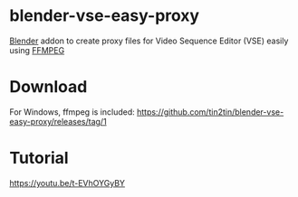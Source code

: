 # blender-vse-easy-proxy
[Blender](https://www.blender.org/) addon to create proxy files for Video Sequence Editor (VSE) easily using [FFMPEG](https://ffmpeg.org/)

# Download
For Windows, ffmpeg is included: https://github.com/tin2tin/blender-vse-easy-proxy/releases/tag/1

# Tutorial
https://youtu.be/t-EVhOYGyBY
